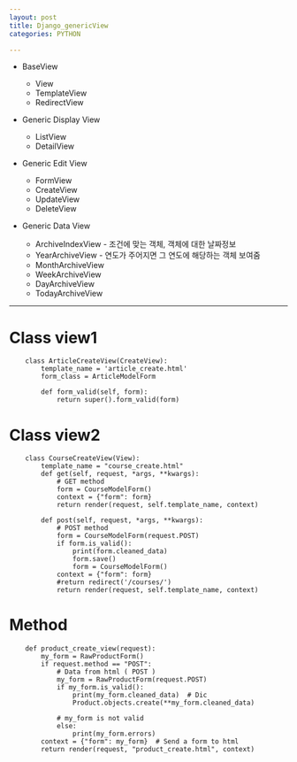 ```yaml
---
layout: post
title: Django_genericView
categories: PYTHON

---
```


* BaseView
  * View
  * TemplateView
  * RedirectView
  
* Generic Display View
  * ListView
  * DetailView
  
* Generic Edit View
  * FormView
  * CreateView
  * UpdateView
  * DeleteView
  
* Generic Data View
  * ArchiveIndexView - 조건에 맞는 객체, 객체에 대한 날짜정보
  * YearArchiveView - 연도가 주어지면 그 연도에 해당하는 객체 보여줌
  * MonthArchiveView
  * WeekArchiveView
  * DayArchiveView
  * TodayArchiveView
  

---

# Class view1

        class ArticleCreateView(CreateView):
            template_name = 'article_create.html'
            form_class = ArticleModelForm

            def form_valid(self, form):
                return super().form_valid(form)


# Class view2


        class CourseCreateView(View):
            template_name = "course_create.html"
            def get(self, request, *args, **kwargs):
                # GET method
                form = CourseModelForm()
                context = {"form": form}
                return render(request, self.template_name, context)

            def post(self, request, *args, **kwargs):
                # POST method
                form = CourseModelForm(request.POST)
                if form.is_valid():
                    print(form.cleaned_data)
                    form.save()
                    form = CourseModelForm()
                context = {"form": form}
                #return redirect('/courses/')
                return render(request, self.template_name, context)


# Method

        def product_create_view(request):
            my_form = RawProductForm()
            if request.method == "POST":
                # Data from html ( POST )
                my_form = RawProductForm(request.POST)
                if my_form.is_valid():
                    print(my_form.cleaned_data)  # Dic
                    Product.objects.create(**my_form.cleaned_data)

                # my_form is not valid
                else:
                    print(my_form.errors)
            context = {"form": my_form}  # Send a form to html
            return render(request, "product_create.html", context)
    
    
    
    
    
    





